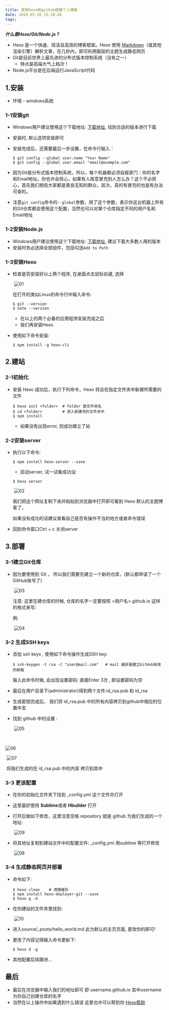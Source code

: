 ```yaml
---
title: 使用hexo和github搭建个人博客
date: 2018-05-26 15:18:26
tags:
---
```


***什么是Hexo/Git/Node.js ?***

- Hexo 是一个快速、简洁且高效的博客框架。Hexo 使用 [Markdown](http://daringfireball.net/projects/markdown/)（或其他渲染引擎）解析文章，在几秒内，即可利用靓丽的主题生成静态网页
- Git是目前世界上最先进的分布式版本控制系统（没有之一）
  - 特点是高端大气上档次！
- Node.js平台是在后端运行JavaScript代码

<!--more-->

## 1.安装

- 环境 - windows系统

### 1-1安装git

- Windows用户建议使用这个下载地址:  [下载地址](https://git-scm.com/download/win),  找到合适的版本进行下载

- 安装时, 默认选项安装即可

- 安装完成后，还需要最后一步设置，在命令行输入：

  ```
  $ git config --global user.name "Your Name"
  $ git config --global user.email "email@example.com"
  ```

- 因为Git是分布式版本控制系统，所以，每个机器都必须自报家门：你的名字和Email地址。你也许会担心，如果有人故意冒充别人怎么办？这个不必担心，首先我们相信大家都是善良无知的群众，其次，真的有冒充的也是有办法可查的。

- 注意`git config`命令的`--global`参数，用了这个参数，表示你这台机器上所有的Git仓库都会使用这个配置，当然也可以对某个仓库指定不同的用户名和Email地址

### 1-2安装Node.js

- Windows用户建议使用这个下载地址:  [下载地址](https://nodejs.org/en/),  建议下载大多数人用的版本
- 安装时务必选择全部组件，包括勾选`Add to Path`

### 1-3安装Hexo

- 检查是否安装好以上两个程序, 在桌面点击鼠标右键, 选择

  ​		![01](https://github.com/Violet-maple/Violet-maple.github.io/blob/hexo/source/_posts/img/01.jpg?raw=true)

  在打开的类似Linux的命令行中输入命令:

  ```
  $ git --version
  $ note --version
  ```

  - 在以上的两个必备的应用程序安装完成之后
  - 我们再安装Hexo.

- 使用如下命令安装:

  ```
  $ npm install -g hexo-cli
  ```

## 2.建站

### 2-1初始化

- 安装 Hexo 成功后，执行下列命令，Hexo 将会在指定文件夹中新建所需要的文件

  ```
  $ hexo init <folder>  # folder 是文件夹名 
  $ cd <folder>         # 进入新建号的文件夹中
  $ npm install
  ```

  - 如果没有出现error, 则成功建立了站

### 2-2安装server

- 执行以下命令:

  ```
  $ npm install hexo-server --save
  ```

  - 启动server, 试一试看成功没:

  ```
  $ hexo server
  ```

  ​		![02](https://github.com/Violet-maple/Violet-maple.github.io/blob/hexo/source/_posts/img/02.jpg?raw=true)

  我们把这个网址复制下来并粘贴到浏览器中打开即可看到 Hexo 默认的主题博客了，

  如果没有成功的话建议查看自己是否有操作不当的地方或者命令错误

- 回到命令窗口Ctrl + c 关闭server

## 3.部署

### 3-1建立Git仓库

- 因为要使用到 Git ， 所以我们需要先建立一个新的仓库，(默认都申请了一个GitHub账号了)

  ​	![03](https://github.com/Violet-maple/Violet-maple.github.io/blob/hexo/source/_posts/img/03.jpg?raw=true)

  ​注意: 这里在建仓库的时候, 仓库的名字一定要按照 <用户名>.github.io 这样的格式来写:

  ​例:

  ​	![04](https://github.com/Violet-maple/Violet-maple.github.io/blob/hexo/source/_posts/img/04.jpg?raw=true)

### 3-2 生成SSH keys

- 添加 ssh keys , 使用如下命令操作生成SSH key:

  ```
  $ ssh-keygen -t rsa -C "user@mail.com"   # mail 最好是建立GitHub有效的邮箱
  ```

  输入此命令时候, 会出现设置密码: 直接Enter 3次 , 即设置密码为空

- 最后在用户目录下(administrator)得到两个文件:id_rsa.pub 和 id_rsa

- 生成密钥完成后， 我们将 id_rsa.pub 中的所有内容拷贝到github中相应的位置中去

- 找到 github 中的设置 :

  ​		![05](https://github.com/Violet-maple/Violet-maple.github.io/blob/hexo/source/_posts/img/05.jpg?raw=true)

  ​

![06](https://github.com/Violet-maple/Violet-maple.github.io/blob/hexo/source/_posts/img/06.jpg?raw=true)

​	   		   						![07](https://github.com/Violet-maple/Violet-maple.github.io/blob/hexo/source/_posts/img/07.jpg?raw=true)

   

​    将我们生成的在 id_rsa.pub 中的内容 拷贝到其中

### 3-3 更该配置

- 在你的初始化文件夹下找到 _config.yml 这个文件并打开

- 这里最好使用 **Sublime**或者 **Hbuilder** 打开

- 打开后做如下修改，这里注意空格 repository 就是 github 为我们生成的一个地址:

  ​		![09](https://github.com/Violet-maple/Violet-maple.github.io/blob/hexo/source/_posts/img/09.jpg?raw=true)

- 将其地址复制到建站文件中的配置文件:  _config.yml 用sublime 等打开修改

  ​		![08](https://github.com/Violet-maple/Violet-maple.github.io/blob/hexo/source/_posts/img/08.jpg?raw=true)

### 3-4 生成静态网页并部署

- 命令如下:

  ```
  $ hexo clean    # 清理缓存
  $ npm install hexo-deployer-git --save
  $ hexo g -d
  ```

- 在你建站的文件夹里找到:

  ​		![10](https://github.com/Violet-maple/Violet-maple.github.io/blob/hexo/source/_posts/img/10.jpg?raw=true)

- 进入source/_posts/hello_world.md    此为默认的主页页面, 更改你的即可! 

- 更改了内容记得输入命令更新下: 

  ```
  $ hexo d -g
  ```

- 其他配置后续跟进...

## 最后

- 最后在浏览器中输入我们的地址即可 即 username.github.io 其中username为你自己创建仓库的名字
- 当然在以上操作中如果遇到什么错误 这里也许可以帮到你       [Hexo帮助](https://hexo.bootcss.com/docs/troubleshooting.html)

















